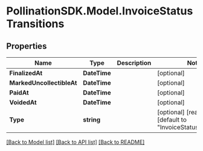 
# PollinationSDK.Model.InvoiceStatusTransitions

## Properties

Name | Type | Description | Notes
------------ | ------------- | ------------- | -------------
**FinalizedAt** | **DateTime** |  | [optional] 
**MarkedUncollectibleAt** | **DateTime** |  | [optional] 
**PaidAt** | **DateTime** |  | [optional] 
**VoidedAt** | **DateTime** |  | [optional] 
**Type** | **string** |  | [optional] [readonly] [default to "InvoiceStatusTransitions"]

[[Back to Model list]](../README.md#documentation-for-models)
[[Back to API list]](../README.md#documentation-for-api-endpoints)
[[Back to README]](../README.md)

